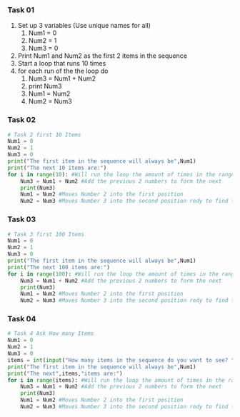 ### Task 01
1. Set up 3 variables (Use unique names for all)
	1. Num1 = 0
	2. Num2 = 1
	3. Num3 = 0
2. Print Num1 and Num2 as the first 2 items in the sequence
3. Start a loop that runs  10 times
4. for each run of the the loop do
	1. Num3 = Num1 + Num2
	2. print Num3
	3. Num1 = Num2
	4. Num2 = Num3
### Task 02
```python
# Task 2 first 10 Items
Num1 = 0
Num2 = 1
Num3 = 0
print("The first item in the sequence will always be",Num1)
print("The next 10 items are:")
for i in range(10): #Will run the loop the amount of times in the range
	Num3 = Num1 + Num2 #Add the previous 2 numbers to form the next
	print(Num3)
	Num1 = Num2 #Moves Number 2 into the first position
	Num2 = Num3 #Moves Number 3 into the second position redy to find the next number in the sequence
```
### Task 03
```python
# Task 3 first 100 Items
Num1 = 0
Num2 = 1
Num3 = 0
print("The first item in the sequence will always be",Num1)
print("The next 100 items are:")
for i in range(100): #Will run the loop the amount of times in the range
	Num3 = Num1 + Num2 #Add the previous 2 numbers to form the next
	print(Num3)
	Num1 = Num2 #Moves Number 2 into the first position
	Num2 = Num3 #Moves Number 3 into the second position redy to find the next number in the sequence
```
### Task 04
```python
# Task 4 Ask How many Items
Num1 = 0
Num2 = 1
Num3 = 0
items = int(input("How many items in the sequence do you want to see? "))
print("The first item in the sequence will always be",Num1)
print("The next",items,"items are:")
for i in range(items): #Will run the loop the amount of times in the range
	Num3 = Num1 + Num2 #Add the previous 2 numbers to form the next
	print(Num3)
	Num1 = Num2 #Moves Number 2 into the first position
	Num2 = Num3 #Moves Number 3 into the second position redy to find the next number in the sequence
```

